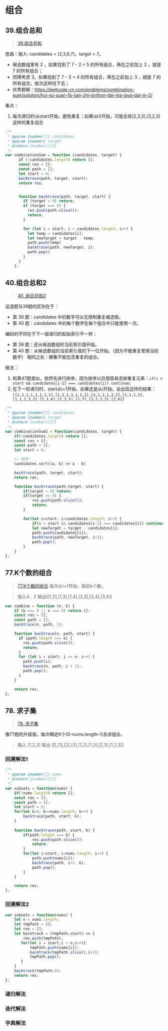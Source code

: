 # 组合
 

## 39.组合总和

> [39.组合总和](https://leetcode-cn.com/problems/combination-sum/)

思路：输入: candidates = [2,3,6,7]，target = 7。

- 候选数组里有 2 ，如果找到了 7 - 2 = 5 的所有组合，再在之前加上 2 ，就是 7 的所有组合；
- 同理考虑 3，如果找到了 7 - 3 = 4 的所有组合，再在之前加上 3 ，就是 7 的所有组合，依次这样找下去；
- 优秀题解：https://leetcode-cn.com/problems/combination-sum/solution/hui-su-suan-fa-jian-zhi-python-dai-ma-java-dai-m-2/


重点：
1. 每次递归的i从start开始，避免重复；如果i从0开始，可能会有[2,3,3],[3,2,3]这样的重复组合
```js
/**
 * @param {number[]} candidates
 * @param {number} target
 * @return {number[][]}
 */
var combinationSum = function (candidates, target) {
      if (!candidates.length) return [];
      const res = [];
      const path = [];
      let start = 0;
      backtrace(path, target, start);
      return res;


      function backtrace(path, target, start) {
        if (target < 0) return;
        if (target === 0) {
          res.push(path.slice());
          return;
        }

        for (let i = start; i < candidates.length; i++) {
          let temp = candidates[i];
          let newTarget = target - temp;
          path.push(temp)
          backtrace(path, newTarget, i);
          path.pop()
        }
      }
    };
```

## 40.组合总和2

> [40. 组合总和2](https://leetcode-cn.com/problems/combination-sum-ii/)

这道题与39题的区别在于：

- 第 39 题：candidates 中的数字可以无限制重复被选取。
- 第 40 题：candidates 中的每个数字在每个组合中只能使用一次。

编码的不同在于下一层递归的起始索引不一样：

- 第 39 题：还从候选数组的当前索引值开始。
- 第 40 题：从候选数组的当前索引值的下一位开始。（因为不能重复使用当前数字）
相同之处：解集不能包含重复的组合。

做法：
1. 和第47题类似，依然先进行排序，因为排序以后很容易去掉重复元素：`if(i > start && candidates[i-1] === candidates[i]) continue;`
2. 在下一轮递归时，start从i+1开始，如果还是从i开始，会出现这样的结果：`[[1,1,1,1,1,1,1,1],[1,1,1,1,1,1,2],[1,1,1,1,2,2],[1,1,1,5],[1,1,2,2,2],[1,1,6],[1,2,5],[1,7],[2,2,2,2],[2,6]]
`


```js
/**
 * @param {number[]} candidates
 * @param {number} target
 * @return {number[][]}
 */
var combinationSum2 = function(candidates, target) {
    if(!candidates.length) return [];
    const res = [];
    const path = [];
    let start = 0;

    // 排序
    candidates.sort((a, b) => a - b)

    backtrace(path, target, start);
    return res;

    function backtrace(path,target, start) {
        if(target < 0) return;
        if(target == 0) {
            res.push(path.slice());
            return;
        }

        for(let i=start; i<candidates.length; i++) {
            if(i > start && candidates[i-1] === candidates[i]) continue;         
            let newTarget = target - candidates[i];
            path.push(candidates[i]);
            backtrace(path, newTarget, i+1);
            path.pop();
        }
    }
};
```

## 77.K个数的组合
> [77.K个数的组合](https://leetcode-cn.com/problems/combinations/)
每次从i+1开始，取前k个数，

> 输入4，2
> 输出[[1,2],[1,3],[1,4],[2,3],[2,4],[3,4]]

```js
var combine = function (n, k) {
    if (k === 0 || n === 0) return [];
    const res = [];
    const path = [];
    backtrace(n, path, 1);

    function backtrace(n, path, start) {
      if (path.length === k) {
        res.push(path.slice());
        return;
      }
      for (let i = start; i <= n; i++) {
        path.push(i);
        backtrace(n, path, i + 1);
        path.pop();
      }
    }

    return res;
};
```

## 78. 求子集
> [78. 求子集](https://leetcode-cn.com/problems/subsets/submissions/)

像77题的升级版，每次确定K个(0-nums.length-1)去求组合。


> 输入 [1,2,3]
> 输出 [[],[1],[2],[3],[1,2],[1,3],[2,3],[1,2,3]]

### 回溯解法1

```js
/**
 * @param {number[]} nums
 * @return {number[][]}
 */
var subsets = function(nums) {
    if(!nums.length) return [];
    const res = [];
    const path = [];
    let start = 0;
    for(let k=0; k<=nums.length; k++) {
        backtrace(path, start, k);
    }
    
    function backtrace(path, start, k) {
        if(path.length === k) {
            res.push(path.slice());
            return;
        }
        for(let i=start; i<nums.length; i++) {
            path.push(nums[i]);
            backtrace(path, i+1, k);
            path.pop();
        }
    }

    return res;
};
```

### 回溯解法2
```js
var subsets = function(nums) {
    let n = nums.length;
    let tmpPath = [];
    let res = [];
    let backtrack = (tmpPath,start) => {
        res.push(tmpPath);
       for(let i = start;i < n;i++){
           tmpPath.push(nums[i]);
           backtrack(tmpPath.slice(),i+1);
           tmpPath.pop();
       } 
    }
    backtrack(tmpPath,0);
    return res;
};
```
### 递归解法
### 迭代解法
### 字典解法